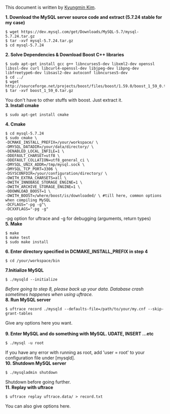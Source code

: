 This document is written by [Kyungmin Kim](https://github.com/lufovic77).

**1. Download the MySQL server source code and extract (5.7.24 stable for my case)**
```
$ wget https://dev.mysql.com/get/Downloads/MySQL-5.7/mysql-5.7.24.tar.gz
$ tar -xvf mysql-5.7.24.tar.gz
$ cd mysql-5.7.24
```
**2. Solve Dependencies & Download Boost C++ libraries**
```
$ sudo apt-get install gcc g++ libncurses5-dev libxml2-dev openssl libssl-dev curl libcurl4-openssl-dev libjpeg-dev libpng-dev libfreetype6-dev libsasl2-dev autoconf libncurses5-dev
$ cd ../
$ wget http://sourceforge.net/projects/boost/files/boost/1.59.0/boost_1_59_0.tar.gz
$ tar -xvf boost_1_59_0.tar.gz
```
You don't have to other stuffs with boost. Just extract it.  <br/> 
**3. Install cmake**
```
$ sudo apt-get install cmake
```
**4. Cmake**
```
$ cd mysql-5.7.24
$ sudo cmake \
-DCMAKE_INSTALL_PREFIX=/your/workspace/ \
-DMYSQL_DATADIR=/your/data/directory/ \
-DENABLED_LOCAL_INFILE=1 \
-DDEFAULT_CHARSET=utf8 \
-DDEFAULT_COLLATION=utf8_general_ci \
-DMYSQL_UNIX_ADDR=/tmp/mysql.sock \
-DMYSQL_TCP_PORT=3306 \
-DSYSCONFDIR=/your/configuration/directory/ \
-DWITH_EXTRA_CHARSETS=all \
-DWITH_INNOBASE_STORAGE_ENGINE=1 \
-DWITH_ARCHIVE_STORAGE_ENGINE=1 \
-DDOWNLOAD_BOOST=1 \
-DWITH_BOOST=/where/boost/is/downloaded/ \ #till here, common options when compiling MySQL
-DCFLAGS="-pg -g"\
-DCXXFLAGS="-pg -g"
```
-pg option for uftrace and -g for debugging (arguments, return types)  <br/> 
**5. Make**
```
$ make
$ make test
$ sudo make install
```
**6. Enter directory specified in DCMAKE_INSTALL_PREFIX in step 4**
```
$ cd /your/workspace/bin
```
**7.Initialize MySQL**
```
$ ./mysqld --initialize
```
_Before going to step 8, please back up your data. Database crash sometimes happenes when using uftrace._ <br/>
**8. Run MySQL server**
```
$ uftrace record ./mysqld --defaults-file=/path/to/your/my.cnf --skip-grant-tables
```
Give any options here you want.   <br/>  
**9. Enter MySQL and do something with MySQL. UDATE, INSERT ...etc**
```
$ ./mysql -u root
```
If you have any error with running as root, add 'user = root' to your configuration file under [mysqld].  <br/>
**10. Shutdown MySQL server**
```
$ ./mysqladmin shutdown
```
Shutdown before going further.  <br/>
**11. Replay with uftrace**
```
$ uftrace replay uftrace.data/ > record.txt 
```
You can also give options here. 


